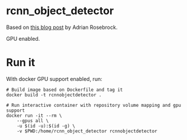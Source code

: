 # rcnn_object_detector

Based on [this blog post](https://www.pyimagesearch.com/2020/07/13/r-cnn-object-detection-with-keras-tensorflow-and-deep-learning/) by Adrian Rosebrock.

GPU enabled.

# Run it

With docker GPU support enabled, run:

```
# Build image based on Dockerfile and tag it
docker build -t rcnnobjectdetector .

# Run interactive container with repository volume mapping and gpu support
docker run -it --rm \
    --gpus all \
    -u $(id -u):$(id -g) \
    -v $PWD:/home/rcnn_object_detector rcnnobjectdetector
```
